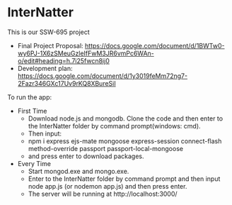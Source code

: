 # InterNatter
This is our SSW-695 project
+ Final Project Proposal: https://docs.google.com/document/d/1BWTw0-wy6PJ-1X6zSMeuGzleIfFwM3JR6vmPc6WAn-o/edit#heading=h.7i25fwcn8ij0
+ Development plan: https://docs.google.com/document/d/1y3019feMm72ng7-2Fazr346GXc17Uv9rKQ8XBureSiI

To run the app:
+ First Time
  - Download node.js and mongodb. Clone the code and then enter to the InterNatter folder by command prompt(windows: cmd).
  - Then input:
  -  npm i express ejs-mate mongoose express-session connect-flash method-override passport passport-local-mongoose
  -  and press enter to download packages.
+ Every Time
  - Start mongod.exe and mongo.exe.
  - Enter to the InterNatter folder by command prompt and then input node app.js (or nodemon app.js) and then press enter.
  - The server will be running at http://localhost:3000/
